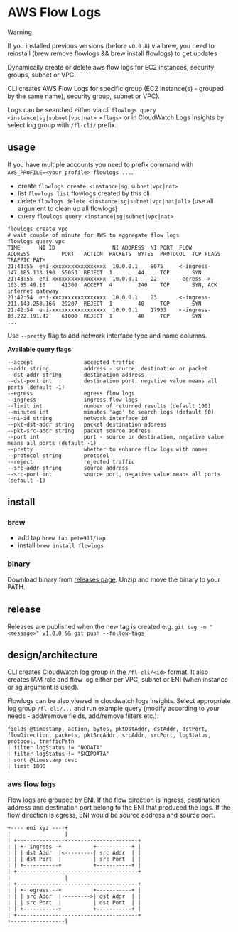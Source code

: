 # AWS Flow Logs

> [!WARNING]  
> If you installed previous versions (before `v0.0.8`) via brew, you need to reinstall (brew remove flowlogs && brew install flowlogs) to get updates

Dynamically create or delete aws flow logs for EC2 instances, security groups, subnet or VPC.

CLI creates AWS Flow Logs for specific group (EC2 instance(s) - grouped by the same name), security group, subnet or VPC).

Logs can be searched either via cli `flowlogs query <instance|sg|subnet|vpc|nat> <flags>` or in CloudWatch Logs Insights
by select log group with `/fl-cli/` prefix.

## usage

If you have multiple accounts you need to prefix command with `AWS_PROFILE=<your profile> flowlogs ...`.

- create `flowlogs create <instance|sg|subnet|vpc|nat>`
- list `flowlogs list` flowlogs created by this cli
- delete `flowlogs delete <instance|sg|subnet|vpc|nat|all>` (use all argument to clean up all flowlogs)
- query `flowlogs query <instance|sg|subnet|vpc|nat>`

```
flowlogs create vpc
# wait couple of minute for AWS to aggregate flow logs
flowlogs query vpc
TIME      NI ID                  NI ADDRESS  NI PORT  FLOW        ADDRESS          PORT   ACTION  PACKETS  BYTES  PROTOCOL  TCP FLAGS  TRAFFIC PATH
21:43:55  eni-xxxxxxxxxxxxxxxxx  10.0.0.1    8075     <-ingress-  147.185.133.190  55053  REJECT  1        44     TCP       SYN        
21:43:55  eni-xxxxxxxxxxxxxxxxx  10.0.0.1    22       -egress-->  103.55.49.10     41360  ACCEPT  4        240    TCP       SYN, ACK   internet gateway
21:42:54  eni-xxxxxxxxxxxxxxxxx  10.0.0.1    23       <-ingress-  211.143.253.166  29207  REJECT  1        40     TCP       SYN        
21:42:54  eni-xxxxxxxxxxxxxxxxx  10.0.0.1    17933    <-ingress-  83.222.191.42    61000  REJECT  1        40     TCP       SYN        
...
```

Use `--pretty` flag to add network interface type and name columns.

**Available query flags**
 ```
--accept                accepted traffic
--addr string           address - source, destination or packet
--dst-addr string       destination address
--dst-port int          destination port, negative value means all ports (default -1)
--egress                egress flow logs
--ingress               ingress flow logs
--limit int             number of returned results (default 100)
--minutes int           minutes 'ago' to search logs (default 60)
--ni-id string          network interface id
--pkt-dst-addr string   packet destination address
--pkt-src-addr string   packet source address
--port int              port - source or destination, negative value means all ports (default -1)
--pretty                whether to enhance flow logs with names
--protocol string       protocol
--reject                rejected traffic
--src-addr string       source address
--src-port int          source port, negative value means all ports (default -1)
```

## install

### brew

- add tap `brew tap pete911/tap`
- install `brew install flowlogs`

### binary

Download binary from [releases page](https://github.com/pete911/flowlogs/releases). Unzip and move the binary to your PATH.

## release

Releases are published when the new tag is created e.g.
`git tag -m "<message>" v1.0.0 && git push --follow-tags`

## design/architecture

CLI creates CloudWatch log group in the `/fl-cli/<id>` format. It also creates IAM role and flow log either per VPC, 
subnet or ENI (when instance or sg argument is used). 

Flowlogs can be also viewed in cloudwatch logs insights. Select appropriate log group `/fl-cli/...` and run example
query (modify according to your needs - add/remove fields, add/remove filters etc.):
```
fields @timestamp, action, bytes, pktDstAddr, dstAddr, dstPort, flowDirection, packets, pktSrcAddr, srcAddr, srcPort, logStatus, protocol, trafficPath
| filter logStatus != "NODATA"
| filter logStatus != "SKIPDATA"
| sort @timestamp desc
| limit 1000
```

### aws flow logs

Flow logs are grouped by ENI. If the flow direction is ingress, destination address and destination port belong to the
ENI that produced the logs. If the flow direction is egress, ENI would be source address and source port.

```
+---- eni xyz ----+
|                 |
| +--------------------------------------+
| | +- ingress -+          +-----------+ |
| | | dst Addr  |<---------| src Addr  | |
| | | dst Port  |          | src Port  | |
| | +-----------+          +-----------+ |
| +--------------------------------------+
|                 |
| +--------------------------------------+
| | +- egress --+          +-----------+ |
| | | src Addr  |--------->| dst Addr  | |
| | | src Port  |          | dst Port  | |
| | +-----------+          +-----------+ |
| +--------------------------------------+
+-----------------|
```
